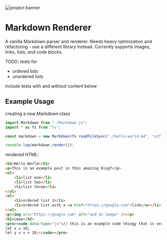 ![project banner](https://project-banner.phamn23.repl.co/?title=Markdown%20Renderer&description=vanilla%20Markdown%20parser%20and%20renderer&stack=node)

# Markdown Renderer

A vanilla Markdown parser and renderer. Needs heavy optimization and refactoring - use a different library instead. Currently supports images, links, lists, and code blocks.

TODO:
tests for

-   ordered lists
-   unordered lists

include tests with and without content below

## Example Usage

creating a new Markdown class

```js
import Markdown from "./Markdown.js";
import * as fs from "fs";

const markdown = new Markdown(fs.readFileSync("./hello-world.md", "utf-8"));

console.log(markdown.render());
```

rendered HTML:

```html
<h1>Hello World</h1>
<p>This is an example post in this amazing blogf</p>
<ul>
    <li>list one</li>
    <li>list two</li>
    <li>list three</li>
</ul>
<ol>
    <li>ordered list 2</li>
    <li>ordered list with a <a href="https://google.com">link</a></li>
</ol>
<p><img src="https://google.com" alt="and an image" /></p>
<h2>Lmao</h2>
<pre><code data-type="js">// this is an example code thingy that is very cool
let x = 10;
let y = x + 10;</code></pre>
```
